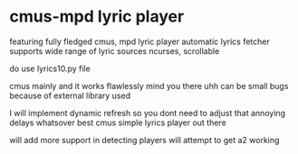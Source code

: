 # cmus-mpd lyric player
featuring fully fledged cmus, mpd lyric player
automatic lyrics fetcher
supports wide range of lyric sources
ncurses, scrollable

do use lyrics10.py file

cmus mainly and it works flawlessly mind you there uhh can be small bugs because of external library used

I will implement dynamic refresh so you dont need to adjust that annoying delays whatsover
best cmus simple lyrics player out there

will add more support in detecting players
will attempt to get a2 working
